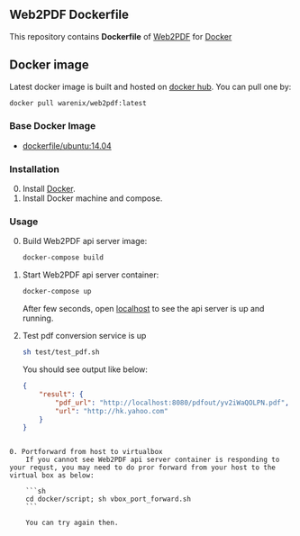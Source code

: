 ## Web2PDF Dockerfile

This repository contains **Dockerfile** of [Web2PDF](https://play.google.com/store/apps/details?id=org.dyndns.warenix.web2pdf) for [Docker](https://www.docker.com/)


## Docker image

Latest docker image is built and hosted on [docker hub](https://hub.docker.com/r/warenix/web2pdf/). You can pull one by:
```sh
docker pull warenix/web2pdf:latest
```


### Base Docker Image

* [dockerfile/ubuntu:14.04](http://dockerfile.github.io/#/ubuntu)


### Installation

0. Install [Docker](https://www.docker.com/).
0. Install Docker machine and compose.

### Usage

0. Build Web2PDF api server image:

    ```sh
    docker-compose build
    ```
    
0. Start Web2PDF api server container:

    ```sh
    docker-compose up
    ```

    After few seconds, open [localhost](http://localhost:8080) to see the api server is up and running.

0. Test pdf conversion service is up
    
    ```sh
    sh test/test_pdf.sh
    ```
    
    You should see output like below:
    
    ```json
    {
        "result": {
            "pdf_url": "http://localhost:8080/pdfout/yv2iWaQOLPN.pdf",
            "url": "http://hk.yahoo.com"
        }
    } 
```
    
0. Portforward from host to virtualbox
    If you cannot see Web2PDF api server container is responding to your requst, you may need to do pror forward from your host to the virtual box as below:

    ```sh
    cd docker/script; sh vbox_port_forward.sh
    ```
    
    You can try again then.
    


